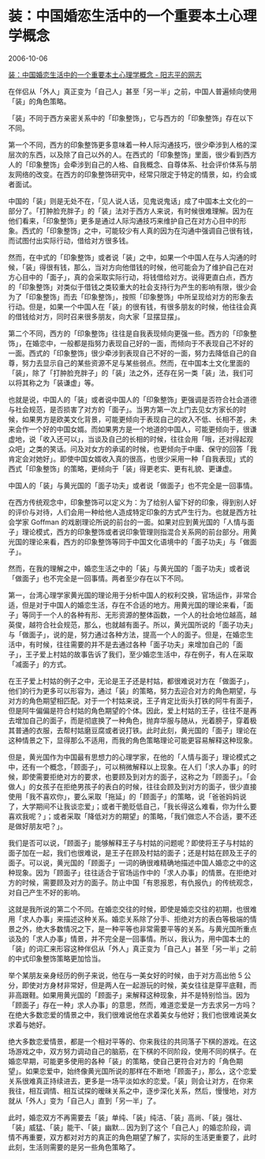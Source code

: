 # 装：中国婚恋生活中的一个重要本土心理学概念

2006-10-06

[装：中国婚恋生活中的一个重要本土心理学概念 - 阳志平的网志](https://www.yangzhiping.com/psy/zhuang.html)

在伴侣从「外人」真正变为「自己人」甚至「另一半」之前，中国人普遍倾向使用「装」的角色策略。

「装」不同于西方亲密关系中的「印象整饰」，它与西方的「印象整饰」存在以下不同。

第一个不同，西方的印象整饰更多意味着一种人际沟通技巧，很少牵涉到人格的深层次的东西，以及除了自己以外的人。在西式的「印象整饰」里面，很少看到西方人的「印象整饰」会牵涉到自己的人格、自我概念、自尊体系、社会评价体系与朋友网络的改变。在西方的印象整饰研究中，经常只限定于特定的情景，如，约会或者面试。

中国的「装」则是无处不在，「见人说人话，见鬼说鬼话」成了中国本土文化的一部分了。「打肿脸充胖子」的「装」法对于西方人来说，有时候很难理解。因为在他们看来，「印象整饰」更多是通过人际沟通技巧来维护自己在对方心目中的形象。西式的「印象整饰」之中，可能较少有人真的因为在沟通中强调自己很有钱，而试图付出实际行动，借给对方很多钱。

然而，在中式的「印象整饰」或者说「装」之中，如果一个中国人在与人沟通的时候，「装」得很有钱，那么，当对方向他借钱的时候，他可能会为了维护自己在对方心目中的「面子」，真的会采取实际行动，将钱借给对方。说得更直白点，西方的「印象整饰」对类似于借钱之类较重大的社会支持行为产生的影响有限，很少会为了「印象整饰」而去「印象整饰」，按照「印象整饰」中所呈现给对方的形象去行动。但是，如果一个中国人在「装」的很有钱，有很多朋友的时候，他往往会真的借钱给对方，同时召来很多朋友，向大家「显摆显摆」。

第二个不同，西方的「印象整饰」往往是自我表现倾向更强一些。西方的「印象整饰」，在婚恋中，一般都是指努力表现自己好的一面，而倾向于不表现自己不好的一面。西式的「印象整饰」很少牵涉到表现自己不好的一面，努力去降低自己的自尊，努力去显示自己的某些资源不足与某些弱点。然而，在中国本土文化里面的「装」，除了「打肿脸充胖子」的「装」法之外，还存在另一类「装」法，我们可以将其称之为「装谦虚」等。

也就是说，中国人的「装」或者说中国人的「印象整饰」更强调是否符合社会道德与社会规范，是否损害了对方的「面子」。当男方第一次上门去见女方家长的时候，如果男方是欧美文化背景，可能更倾向于表现自己的收入不低、长相不差，未来会作一个好的中国女婿。而如果男方是一个地道的中国人，可能更倾向于，很谦虚地，说「收入还可以」，当谈及自己的长相的时候，往往会用「哦，还对得起观众吧」之类的笑话。问及对女方的承诺的时候，也更倾向于中庸、保守的回答「我肯定会对她好」。即使中国女婿收入真的很高，也很少采用一种「自我表现」式的西式「印象整饰」的策略，更倾向于「装」得更老实、更有礼貌、更谦虚。

中国人的「装」与黄光国的「面子功夫」或者说「做面子」也不完全是一回事情。

在西方传统观念中，印象整饰可以定义为：为了给别人留下好的印象，得到别人好的评价与对待，人们会用一种给他人造成特定印象的方式产生行为。也就是西方社会学家 Goffman 的戏剧理论所说的前台的一面。如果对应到黄光国的「人情与面子」理论模式，西方的印象整饰或者说印象管理则指混合关系网的前台部分。用黄光国的理论来看，西方的印象整饰等同于中国文化语境中的「面子功夫」与「做面子」。

然而，在我的理解之中，婚恋生活之中的「装」与黄光国的「面子功夫」或者说「做面子」也不完全是一回事情。两者至少存在以下不同。

第一，台湾心理学家黄光国的理论用于分析中国人的权利交换，官场运作，非常合适，但是对于中国人的婚恋生活，存在不合适的地方。用黄光国的理论来看，「面子」等同于一个人的各种有形、无形资源的整体函数，一个人的社会地位越高，越英俊，越符合社会规范，那么，也就越有面子。所以，黄光国所说的「面子功夫」与「做面子」，说的是，努力通过各种方法，提高一个人的面子。但是，在婚恋生活中，有时候，往往需要的并不是去通过各种「面子功夫」来增加自己的「面子」，王子爱上村姑的故事告诉了我们，至少婚恋生活中，存在例子，有人在采取「减面子」的方式。

在王子爱上村姑的例子之中，无论是王子还是村姑，都很难说对方在「做面子」，他们的行为更多可以形容为，通过「装」的策略，努力去迎合对方的角色期望，与对方的角色期望相匹配。对于一个村姑来说，王子肯定比街头打铁的阿牛有面子，但是阿牛偏偏是符合村姑的角色期望的个体。因此，爱上村姑的王子，往往不是再去增加自己的面子，而是彻底换了一种角色，抛弃华服与随从，光着膀子，穿着极其普通的衣服，去帮村姑磨豆腐或者说打铁。此时此刻，黄光国的「面子」理论在这种情景之下，显得那么不适用，而我的角色策略理论可能更容易解释这种现象。

但是，黄光国作为中国最有思想力的心理学家，在他的「人情与面子」理论模式之中，还有一个概念，「顾面子」，可以稍微解释以上现象。在人们「求人办事」的时候，即使需要拒绝对方的要求，也要顾及到对方的面子，这称之为「顾面子」。「会做人」的女孩子在拒绝男孩子的表白的时候，往往会顾及到对方的面子，很少直接使用「我不喜欢你」，要么采取「拖延」的「顾面子」的策略，说「爸爸妈妈说了，大学期间不让我谈恋爱」；或者干脆贬低自己，「我长得这么难看，你为什么要喜欢我呢？」；或者采取「降低对方的期望」的策略，「我们做恋人不合适，要不还是做好朋友吧？」。

我们是否可以说，「顾面子」能够解释王子与村姑的问题呢？即使将王子与村姑的面子加在一起，我们也很难说，是王子在顾及村姑的面子；还是村姑在顾及王子的面子。可以说，黄光国的「顾面子」一词的确很难精确地描述中国人婚恋之中的这种现象。因为「顾面子」往往适合于官场运作中的「求人办事」的情景。在拒绝对方的时候，需要顾及对方的面子。防止中国「有恩报恩，有仇报仇」的传统观念，对自己产生不好的影响。

这就是我所说的第二个不同。在婚恋交往的时候，即使是婚恋交往的初期，也很难用「求人办事」来描述这种关系。婚恋关系除了分手、拒绝对方的表白等极端的情景之外，绝大多数情况之下，是一种平等也非常需要平等的关系。与黄光国所重点谈及的「求人办事」情景，并不完全是一回事情。所以，我认为，用中国本土的「装」的词汇来形容这种伴侣从「外人」真正变为「自己人」甚至「另一半」之前的中式印象整饰策略更加恰当。

举个某朋友亲身经历的例子来说，他在与一美女好的时候，由于对方高出他 5 公分，即使对方身材非常好，但是两人在一起游玩的时候，美女往往是穿平底鞋，而非高跟鞋。如果用黄光国的「顾面子」来解释这种现象，并不是特别恰当。因为「顾面子」存在一种」求人办事」的意思，然而，难道恋爱是一方去求另一方吗？在绝大多数恋爱的情景之中，我们很难说他在求着美女与他好；我们也很难说美女求着与她好。

绝大多数恋爱情景，都是一个相对平等的、你来我往的共同落子下棋的游戏。在这场游戏之中，双方努力调动自己的脑筋，在下棋的不同阶段，使用不同的棋子。在婚恋早期，可能更多使用的各种「装」的策略，使自己更符合对方的「角色期望」。如果恋爱中，始终像黄光国所说的那样在不断地「顾面子」，那么，这个恋爱关系很难真正持续进去，更多是一场平淡如水的恋爱。「装」则会让对方，在你来我往，相互调情、相互试探的暧昧关系之中，逐步深化关系，然后，慢慢地，对方就从「外人」变为「自己人」直到「另一半」了。

此时，婚恋双方不再需要去「装」单纯、「装」纯洁、「装」高尚、「装」强壮、「装」威猛、「装」能干、「装」幽默… 因为到了这个「自己人」的婚恋阶段，调情不再重要，双方都对对方的真正的角色期望了解了，实际的生活更重要了，此时此刻，生活则需要的是另一些角色策略了。